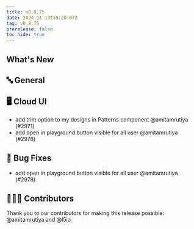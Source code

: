```yaml
---
title: v0.8.75
date: 2024-11-13T19:20:07Z
tag: v0.8.75
prerelease: false
toc_hide: true
---
```


## What's New
## 🔤 General
## 🖥 Cloud UI

-  add trim option to my designs in Patterns component @amitamrutiya (#2971)
- add open in playground button visible for all user @amitamrutiya (#2978)

## 🐛 Bug Fixes

- add open in playground button visible for all user @amitamrutiya (#2978)

## 👨🏽‍💻 Contributors

Thank you to our contributors for making this release possible:
@amitamrutiya and @l5io

